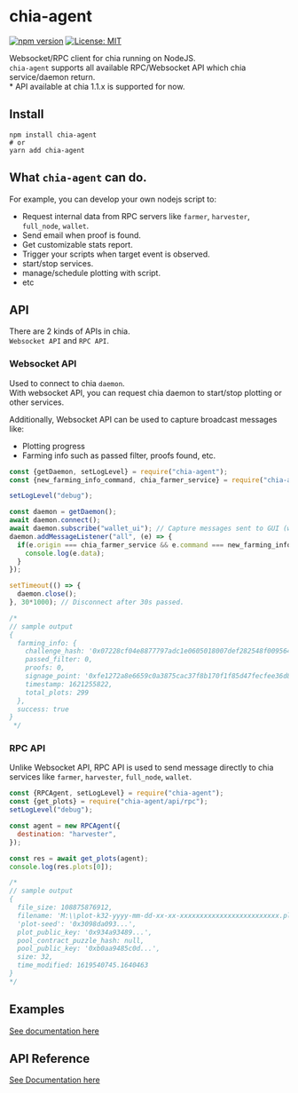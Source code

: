 # chia-agent
[![npm version](https://badge.fury.io/js/chia-agent.svg)](https://badge.fury.io/js/chia-agent) [![License: MIT](https://img.shields.io/badge/License-MIT-yellow.svg)](https://opensource.org/licenses/MIT)

Websocket/RPC client for chia running on NodeJS.  
`chia-agent` supports all available RPC/Websocket API which chia service/daemon return.  
\* API available at chia 1.1.x is supported for now.  

## Install

```
npm install chia-agent
# or
yarn add chia-agent
```

## What `chia-agent` can do.

For example, you can develop your own nodejs script to:
- Request internal data from RPC servers like `farmer`, `harvester`, `full_node`, `wallet`.
- Send email when proof is found.
- Get customizable stats report.
- Trigger your scripts when target event is observed.
- start/stop services.
- manage/schedule plotting with script.
- etc



## API

There are 2 kinds of APIs in chia.  
`Websocket API` and `RPC API`.

### Websocket API
Used to connect to chia `daemon`.  
With websocket API, you can request chia daemon to start/stop plotting or other services.

Additionally, Websocket API can be used to capture broadcast messages like:  
- Plotting progress
- Farming info such as passed filter, proofs found, etc.

```js
const {getDaemon, setLogLevel} = require("chia-agent");
const {new_farming_info_command, chia_farmer_service} = require("chia-agent/api/ws/farmer");

setLogLevel("debug");

const daemon = getDaemon();
await daemon.connect();
await daemon.subscribe("wallet_ui"); // Capture messages sent to GUI (wallet_ui).
daemon.addMessageListener("all", (e) => {
  if(e.origin === chia_farmer_service && e.command === new_farming_info_command){
    console.log(e.data);
  }
});

setTimeout(() => {
  daemon.close();
}, 30*1000); // Disconnect after 30s passed.

/*
// sample output
{
  farming_info: {
    challenge_hash: '0x07228cf04e8877797adc1e0605018007def282548f009564b00286886e23e88b',
    passed_filter: 0,
    proofs: 0,
    signage_point: '0xfe1272a8e6659c0a3875cac37f8b170f1f85d47fecfee36d825dfae0b2a73a31',
    timestamp: 1621255822,
    total_plots: 299
  },
  success: true
}
 */
```


### RPC API
Unlike Websocket API, RPC API is used to send message directly to chia services like `farmer`, `harvester`, `full_node`, `wallet`.

```js
const {RPCAgent, setLogLevel} = require("chia-agent");
const {get_plots} = require("chia-agent/api/rpc");
setLogLevel("debug");

const agent = new RPCAgent({
  destination: "harvester",
});

const res = await get_plots(agent);
console.log(res.plots[0]);

/*
// sample output
{
  file_size: 108875876912,
  filename: 'M:\\plot-k32-yyyy-mm-dd-xx-xx-xxxxxxxxxxxxxxxxxxxxxxxxx.plot',
  'plot-seed': '0x3098da093...',
  plot_public_key: '0x934a93489...',
  pool_contract_puzzle_hash: null,
  pool_public_key: '0xb0aa9485c0d...',
  size: 32,
  time_modified: 1619540745.1640463
}
*/
```

## Examples
[See documentation here](https://github.com/Chia-Mine/chia-agent/blob/main/example)


## API Reference
[See Documentation here](https://github.com/Chia-Mine/chia-agent/blob/main/api)
